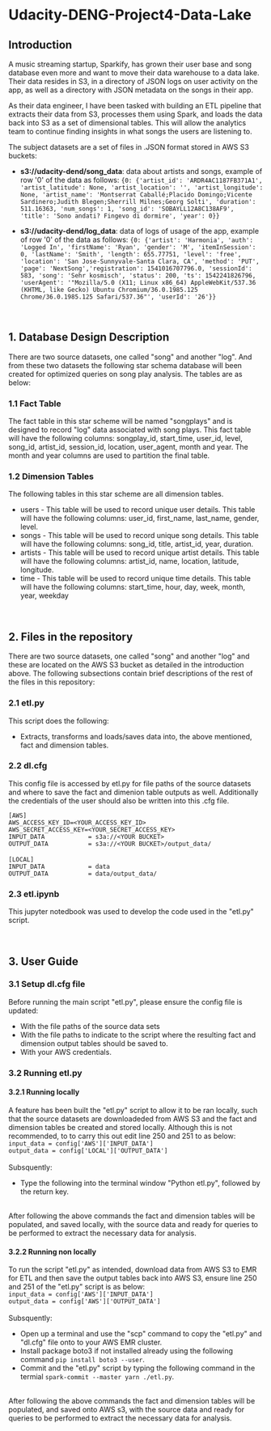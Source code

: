 # Udacity-DENG-Project4-Data-Lake

## Introduction
A music streaming startup, Sparkify, has grown their user base and song database even more and want to move their data warehouse to a data lake. Their data resides in S3, in a directory of JSON logs on user activity on the app, as well as a directory with JSON metadata on the songs in their app.

As their data engineer, I have been tasked with building an ETL pipeline that extracts their data from S3, processes them using Spark, and loads the data back into S3 as a set of dimensional tables. This will allow the analytics team to continue finding insights in what songs the users are listening to.

The subject datasets are a set of files in .JSON format stored in AWS S3 buckets:

* **s3://udacity-dend/song_data**: data about artists and songs, example of row '0' of the data as follows:
  `{0: {'artist_id': 'ARDR4AC1187FB371A1', 'artist_latitude': None, 'artist_location': '', 'artist_longitude': None, 'artist_name': 'Montserrat Caballé;Placido Domingo;Vicente Sardinero;Judith Blegen;Sherrill Milnes;Georg Solti', 'duration': 511.16363, 'num_songs': 1, 'song_id': 'SOBAYLL12A8C138AF9', 'title': 'Sono andati? Fingevo di dormire', 'year': 0}}`

* **s3://udacity-dend/log_data**: data of logs of usage of the app, example of row '0' of the data as follows:
  `{0: {'artist': 'Harmonia', 'auth': 'Logged In', 'firstName': 'Ryan', 'gender': 'M', 'itemInSession': 0, 'lastName': 'Smith', 'length': 655.77751, 'level': 'free', 'location': 'San Jose-Sunnyvale-Santa Clara, CA', 'method': 'PUT', 'page': 'NextSong','registration': 1541016707796.0, 'sessionId': 583, 'song': 'Sehr kosmisch', 'status': 200, 'ts': 1542241826796, 'userAgent': '"Mozilla/5.0 (X11; Linux x86_64) AppleWebKit/537.36 (KHTML, like Gecko) Ubuntu Chromium/36.0.1985.125 Chrome/36.0.1985.125 Safari/537.36"', 'userId': '26'}}`

<br/>

## 1. Database Design Description
There are two source datasets, one called "song" and another "log". And from these two datasets the following star schema database will been created for optimized queries on song play analysis. The tables are as below:

### 1.1 Fact Table
The fact table in this star scheme will be named "songplays" and is designed to record "log" data associated with song plays. This fact table will have the
following columns: songplay_id, start_time, user_id, level, song_id, artist_id, session_id, location, user_agent, month and year. The month and year columns are used to partition the final table. 

### 1.2 Dimension Tables
The following tables in this star scheme are all dimension tables.
- users - This table will be used to record unique user details. This table will have the following columns:
            user_id, first_name, last_name, gender, level.
- songs - This table will be used to record unique song details. This table will have the following columns:
            song_id, title, artist_id, year, duration.
- artists - This table will be used to record unique artist details. This table will have the following columns:
            artist_id, name, location, latitude, longitude.
- time - This table will be used to record unique time details. This table will have the following columns: 
            start_time, hour, day, week, month, year, weekday

<br/>

## 2. Files in the repository
There are two source datasets, one called "song" and another "log" and these are located on the AWS S3 bucket as detailed in the introduction above. The following subsections contain brief descriptions of the rest of the files in this repository: 

### 2.1 etl.py
This script does the following:  
- Extracts, transforms and loads/saves data into, the above mentioned, fact and dimension tables.

### 2.2 dl.cfg
This config file is accessed by etl.py for file paths of the source datasets and where to save the fact and dimenion table outputs as well. Additionally the credentials of the user should also be written into this .cfg file. 

`[AWS]`<br/>
`AWS_ACCESS_KEY_ID=<YOUR_ACCESS_KEY_ID>`<br/>
`AWS_SECRET_ACCESS_KEY=<YOUR_SECRET_ACCESS_KEY>`<br/>
`INPUT_DATA            = s3a://<YOUR BUCKET>`<br/>
`OUTPUT_DATA           = s3a://<YOUR BUCKET>/output_data/`<br/>
<br/>
`[LOCAL]`<br/>
`INPUT_DATA            = data`<br/>
`OUTPUT_DATA           = data/output_data/`<br/>

### 2.3 etl.ipynb
This jupyter notedbook was used to develop the code used in the "etl.py" script.

<br/>

## 3. User Guide

### 3.1 Setup dl.cfg file
Before running the main script "etl.py", please ensure the config file is updated:
- With the file paths of the source data sets
- With the file paths to indicate to the script where the resulting fact and dimension output tables should be saved to.
- With your AWS credentials. 

### 3.2 Running etl.py
#### 3.2.1 Running locally
A feature has been built the "etl.py" script to allow it to be ran locally, such that the source datasets are downloadeded from AWS S3 and the fact and dimension tables be created and stored locally. Although this is not recommended, to to carry this out edit line 250 and 251 to as below:<br/>
`input_data = config['AWS']['INPUT_DATA']`<br/>
`output_data = config['LOCAL']['OUTPUT_DATA']`<br/>
<br/>
Subsquently:
- Type the following into the terminal window "Python etl.py", followed by the return key.<br/>
<br/>
After following the above commands the fact and dimension tables will be populated, and saved locally, with the source data and ready for queries to be performed to extract the necessary data for analysis.

#### 3.2.2 Running non locally
To run the  script "etl.py" as intended, download data from AWS S3 to EMR for ETL and then save the output tables back into AWS S3, ensure line 250 and 251 of the "etl.py" script is as below:<br/>
`input_data = config['AWS']['INPUT_DATA']`<br/>
`output_data = config['AWS']['OUTPUT_DATA']`<br/>
<br/>
Subsquently:
- Open up a terminal and use the "scp" command to copy the "etl.py" and "dl.cfg" file onto to your AWS EMR cluster.
- Install package boto3 if not installed already using the following command `pip install boto3 --user`.
- Commit and the "etl.py" script by typing the following command in the termial `spark-commit --master yarn ./etl.py`.
<br/>
After following the above commands the fact and dimension tables will be populated, and saved onto AWS s3, with the source data and ready for queries to be performed to extract the necessary data for analysis.
